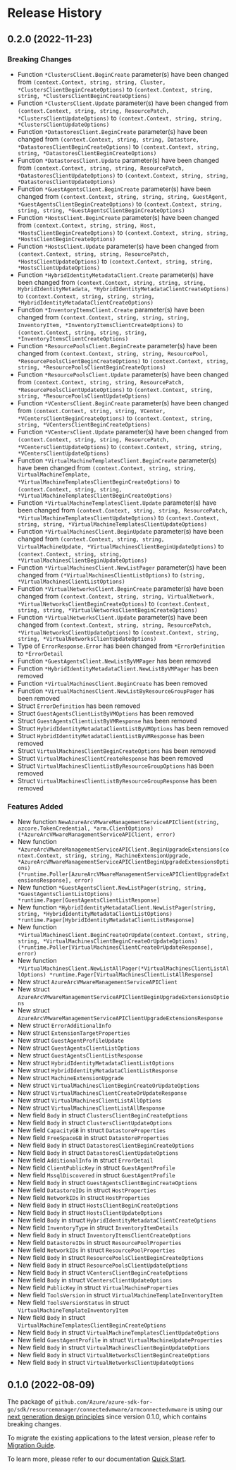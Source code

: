 # Release History

## 0.2.0 (2022-11-23)
### Breaking Changes

- Function `*ClustersClient.BeginCreate` parameter(s) have been changed from `(context.Context, string, string, Cluster, *ClustersClientBeginCreateOptions)` to `(context.Context, string, string, *ClustersClientBeginCreateOptions)`
- Function `*ClustersClient.Update` parameter(s) have been changed from `(context.Context, string, string, ResourcePatch, *ClustersClientUpdateOptions)` to `(context.Context, string, string, *ClustersClientUpdateOptions)`
- Function `*DatastoresClient.BeginCreate` parameter(s) have been changed from `(context.Context, string, string, Datastore, *DatastoresClientBeginCreateOptions)` to `(context.Context, string, string, *DatastoresClientBeginCreateOptions)`
- Function `*DatastoresClient.Update` parameter(s) have been changed from `(context.Context, string, string, ResourcePatch, *DatastoresClientUpdateOptions)` to `(context.Context, string, string, *DatastoresClientUpdateOptions)`
- Function `*GuestAgentsClient.BeginCreate` parameter(s) have been changed from `(context.Context, string, string, string, GuestAgent, *GuestAgentsClientBeginCreateOptions)` to `(context.Context, string, string, string, *GuestAgentsClientBeginCreateOptions)`
- Function `*HostsClient.BeginCreate` parameter(s) have been changed from `(context.Context, string, string, Host, *HostsClientBeginCreateOptions)` to `(context.Context, string, string, *HostsClientBeginCreateOptions)`
- Function `*HostsClient.Update` parameter(s) have been changed from `(context.Context, string, string, ResourcePatch, *HostsClientUpdateOptions)` to `(context.Context, string, string, *HostsClientUpdateOptions)`
- Function `*HybridIdentityMetadataClient.Create` parameter(s) have been changed from `(context.Context, string, string, string, HybridIdentityMetadata, *HybridIdentityMetadataClientCreateOptions)` to `(context.Context, string, string, string, *HybridIdentityMetadataClientCreateOptions)`
- Function `*InventoryItemsClient.Create` parameter(s) have been changed from `(context.Context, string, string, string, InventoryItem, *InventoryItemsClientCreateOptions)` to `(context.Context, string, string, string, *InventoryItemsClientCreateOptions)`
- Function `*ResourcePoolsClient.BeginCreate` parameter(s) have been changed from `(context.Context, string, string, ResourcePool, *ResourcePoolsClientBeginCreateOptions)` to `(context.Context, string, string, *ResourcePoolsClientBeginCreateOptions)`
- Function `*ResourcePoolsClient.Update` parameter(s) have been changed from `(context.Context, string, string, ResourcePatch, *ResourcePoolsClientUpdateOptions)` to `(context.Context, string, string, *ResourcePoolsClientUpdateOptions)`
- Function `*VCentersClient.BeginCreate` parameter(s) have been changed from `(context.Context, string, string, VCenter, *VCentersClientBeginCreateOptions)` to `(context.Context, string, string, *VCentersClientBeginCreateOptions)`
- Function `*VCentersClient.Update` parameter(s) have been changed from `(context.Context, string, string, ResourcePatch, *VCentersClientUpdateOptions)` to `(context.Context, string, string, *VCentersClientUpdateOptions)`
- Function `*VirtualMachineTemplatesClient.BeginCreate` parameter(s) have been changed from `(context.Context, string, string, VirtualMachineTemplate, *VirtualMachineTemplatesClientBeginCreateOptions)` to `(context.Context, string, string, *VirtualMachineTemplatesClientBeginCreateOptions)`
- Function `*VirtualMachineTemplatesClient.Update` parameter(s) have been changed from `(context.Context, string, string, ResourcePatch, *VirtualMachineTemplatesClientUpdateOptions)` to `(context.Context, string, string, *VirtualMachineTemplatesClientUpdateOptions)`
- Function `*VirtualMachinesClient.BeginUpdate` parameter(s) have been changed from `(context.Context, string, string, VirtualMachineUpdate, *VirtualMachinesClientBeginUpdateOptions)` to `(context.Context, string, string, *VirtualMachinesClientBeginUpdateOptions)`
- Function `*VirtualMachinesClient.NewListPager` parameter(s) have been changed from `(*VirtualMachinesClientListOptions)` to `(string, *VirtualMachinesClientListOptions)`
- Function `*VirtualNetworksClient.BeginCreate` parameter(s) have been changed from `(context.Context, string, string, VirtualNetwork, *VirtualNetworksClientBeginCreateOptions)` to `(context.Context, string, string, *VirtualNetworksClientBeginCreateOptions)`
- Function `*VirtualNetworksClient.Update` parameter(s) have been changed from `(context.Context, string, string, ResourcePatch, *VirtualNetworksClientUpdateOptions)` to `(context.Context, string, string, *VirtualNetworksClientUpdateOptions)`
- Type of `ErrorResponse.Error` has been changed from `*ErrorDefinition` to `*ErrorDetail`
- Function `*GuestAgentsClient.NewListByVMPager` has been removed
- Function `*HybridIdentityMetadataClient.NewListByVMPager` has been removed
- Function `*VirtualMachinesClient.BeginCreate` has been removed
- Function `*VirtualMachinesClient.NewListByResourceGroupPager` has been removed
- Struct `ErrorDefinition` has been removed
- Struct `GuestAgentsClientListByVMOptions` has been removed
- Struct `GuestAgentsClientListByVMResponse` has been removed
- Struct `HybridIdentityMetadataClientListByVMOptions` has been removed
- Struct `HybridIdentityMetadataClientListByVMResponse` has been removed
- Struct `VirtualMachinesClientBeginCreateOptions` has been removed
- Struct `VirtualMachinesClientCreateResponse` has been removed
- Struct `VirtualMachinesClientListByResourceGroupOptions` has been removed
- Struct `VirtualMachinesClientListByResourceGroupResponse` has been removed

### Features Added

- New function `NewAzureArcVMwareManagementServiceAPIClient(string, azcore.TokenCredential, *arm.ClientOptions) (*AzureArcVMwareManagementServiceAPIClient, error)`
- New function `*AzureArcVMwareManagementServiceAPIClient.BeginUpgradeExtensions(context.Context, string, string, MachineExtensionUpgrade, *AzureArcVMwareManagementServiceAPIClientBeginUpgradeExtensionsOptions) (*runtime.Poller[AzureArcVMwareManagementServiceAPIClientUpgradeExtensionsResponse], error)`
- New function `*GuestAgentsClient.NewListPager(string, string, *GuestAgentsClientListOptions) *runtime.Pager[GuestAgentsClientListResponse]`
- New function `*HybridIdentityMetadataClient.NewListPager(string, string, *HybridIdentityMetadataClientListOptions) *runtime.Pager[HybridIdentityMetadataClientListResponse]`
- New function `*VirtualMachinesClient.BeginCreateOrUpdate(context.Context, string, string, *VirtualMachinesClientBeginCreateOrUpdateOptions) (*runtime.Poller[VirtualMachinesClientCreateOrUpdateResponse], error)`
- New function `*VirtualMachinesClient.NewListAllPager(*VirtualMachinesClientListAllOptions) *runtime.Pager[VirtualMachinesClientListAllResponse]`
- New struct `AzureArcVMwareManagementServiceAPIClient`
- New struct `AzureArcVMwareManagementServiceAPIClientBeginUpgradeExtensionsOptions`
- New struct `AzureArcVMwareManagementServiceAPIClientUpgradeExtensionsResponse`
- New struct `ErrorAdditionalInfo`
- New struct `ExtensionTargetProperties`
- New struct `GuestAgentProfileUpdate`
- New struct `GuestAgentsClientListOptions`
- New struct `GuestAgentsClientListResponse`
- New struct `HybridIdentityMetadataClientListOptions`
- New struct `HybridIdentityMetadataClientListResponse`
- New struct `MachineExtensionUpgrade`
- New struct `VirtualMachinesClientBeginCreateOrUpdateOptions`
- New struct `VirtualMachinesClientCreateOrUpdateResponse`
- New struct `VirtualMachinesClientListAllOptions`
- New struct `VirtualMachinesClientListAllResponse`
- New field `Body` in struct `ClustersClientBeginCreateOptions`
- New field `Body` in struct `ClustersClientUpdateOptions`
- New field `CapacityGB` in struct `DatastoreProperties`
- New field `FreeSpaceGB` in struct `DatastoreProperties`
- New field `Body` in struct `DatastoresClientBeginCreateOptions`
- New field `Body` in struct `DatastoresClientUpdateOptions`
- New field `AdditionalInfo` in struct `ErrorDetail`
- New field `ClientPublicKey` in struct `GuestAgentProfile`
- New field `MssqlDiscovered` in struct `GuestAgentProfile`
- New field `Body` in struct `GuestAgentsClientBeginCreateOptions`
- New field `DatastoreIDs` in struct `HostProperties`
- New field `NetworkIDs` in struct `HostProperties`
- New field `Body` in struct `HostsClientBeginCreateOptions`
- New field `Body` in struct `HostsClientUpdateOptions`
- New field `Body` in struct `HybridIdentityMetadataClientCreateOptions`
- New field `InventoryType` in struct `InventoryItemDetails`
- New field `Body` in struct `InventoryItemsClientCreateOptions`
- New field `DatastoreIDs` in struct `ResourcePoolProperties`
- New field `NetworkIDs` in struct `ResourcePoolProperties`
- New field `Body` in struct `ResourcePoolsClientBeginCreateOptions`
- New field `Body` in struct `ResourcePoolsClientUpdateOptions`
- New field `Body` in struct `VCentersClientBeginCreateOptions`
- New field `Body` in struct `VCentersClientUpdateOptions`
- New field `PublicKey` in struct `VirtualMachineProperties`
- New field `ToolsVersion` in struct `VirtualMachineTemplateInventoryItem`
- New field `ToolsVersionStatus` in struct `VirtualMachineTemplateInventoryItem`
- New field `Body` in struct `VirtualMachineTemplatesClientBeginCreateOptions`
- New field `Body` in struct `VirtualMachineTemplatesClientUpdateOptions`
- New field `GuestAgentProfile` in struct `VirtualMachineUpdateProperties`
- New field `Body` in struct `VirtualMachinesClientBeginUpdateOptions`
- New field `Body` in struct `VirtualNetworksClientBeginCreateOptions`
- New field `Body` in struct `VirtualNetworksClientUpdateOptions`


## 0.1.0 (2022-08-09)

The package of `github.com/Azure/azure-sdk-for-go/sdk/resourcemanager/connectedvmware/armconnectedvmware` is using our [next generation design principles](https://azure.github.io/azure-sdk/general_introduction.html) since version 0.1.0, which contains breaking changes.

To migrate the existing applications to the latest version, please refer to [Migration Guide](https://aka.ms/azsdk/go/mgmt/migration).

To learn more, please refer to our documentation [Quick Start](https://aka.ms/azsdk/go/mgmt).
